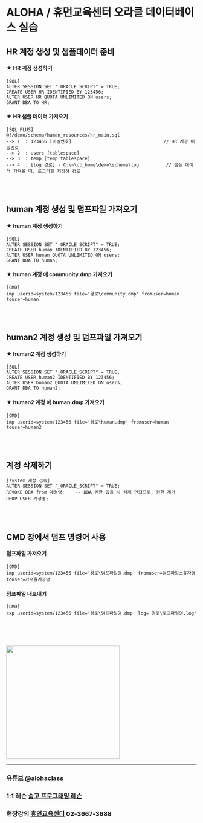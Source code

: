 # ALOHA / 휴먼교육센터 오라클 데이터베이스 실습

## HR 계정 생성 및 샘플데이터 준비
#### ★ HR 계정 생성하기
```
[SQL]
ALTER SESSION SET "_ORACLE_SCRIPT" = TRUE;
CREATE USER HR IDENTIFIED BY 123456;
ALTER USER HR QUOTA UNLIMITED ON users;
GRANT DBA TO HR;
```

#### ★ HR 샘플 데이터 가져오기

```
[SQL PLUS]
@?/demo/schema/human_resources/hr_main.sql
--> 1  : 123456 [비빌번호]                                  // HR 계정 비밀번호
--> 2  : users [tablespace]             
--> 3  : temp [temp tablespace]
--> 4  : [log 경로] - C:\~\db_home\demo\schema\log          // 샘플 데이터 가져올 때, 로그파일 저장하 경로
```

<br><br>

## human 계정 생성 및 덤프파일 가져오기
#### ★ human 계정 생성하기
```
[SQL]
ALTER SESSION SET "_ORACLE_SCRIPT" = TRUE;
CREATE USER human IDENTIFIED BY 123456;
ALTER USER human QUOTA UNLIMITED ON users;
GRANT DBA TO human;
```

#### ★ human 계정 에 community.dmp 가져오기
```
[CMD]
imp userid=system/123456 file='경로\community.dmp' fromuser=human touser=human
```

<br><br>

## human2 계정 생성 및 덤프파일 가져오기
#### ★ human2 계정 생성하기
```
[SQL]
ALTER SESSION SET "_ORACLE_SCRIPT" = TRUE;
CREATE USER human2 IDENTIFIED BY 123456;
ALTER USER human2 QUOTA UNLIMITED ON users;
GRANT DBA TO human2;
```

#### ★ human2 계정 에 human.dmp 가져오기
```
[CMD]
imp userid=system/123456 file='경로\human.dmp' fromuser=human touser=human2
```

<br><br>

## 계정 삭제하기
```
[system 계정 접속]
ALTER SESSION SET "_ORACLE_SCRIPT" = TRUE;
REVOKE DBA from 계정명;    -- DBA 권한 있을 시 삭제 안되므로, 권한 제거
DROP USER 계정명;
```
<br><br>

## CMD 창에서 덤프 명령어 사용

#### 덤프파일 가져오기 <br>
```
[CMD]
imp userid=system/123456 file='경로\덤프파일명.dmp' fromuser=덤프파일소유자명 touser=가져올계정명
```

#### 덤프파일 내보내기 <br>
```
[CMD]
exp userid=system/123456 file='경로\덤프파일명.dmp' log='경로\로그파일명.log'
```



<br><br><br>


<img src="https://postfiles.pstatic.net/MjAyMjA2MjJfMjA2/MDAxNjU1ODk2MDAxMTA3.p476YjsL3EnUDs9Bczu6Dtp2qsLxRmNiiYXTxD3ZjYQg.fTeiKmmQnZiEGEl1c1tbKsZPv09aRbp8uct1gFaUD0cg.PNG.h850415/ALOHA-MASK.png?type=w966" width="300">


<hr>

### 유튜브 [@alohaclass](https://www.youtube.com/@alohaclass8075)

### 1:1 레슨 [숨고 프로그래밍 레슨](https://soomgo.com/profile/users/717340)

### 현장강의 [휴먼교육센터](http://www.human.or.kr/) 02-3667-3688


